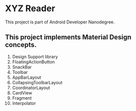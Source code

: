  # XYZ Reader 
This project is part of Android Developer Nanodegree. 
## This project implements <b> Material Design </b> concepts.
1) Design Support library
2) FloatingActionButton
3) SnackBar
4) Toolbar
5) AppBarLayout
6) CollapsingToolbarLayout
7) CoordinatorLayout
8) CardView
9) Fragment
10) Interpolator
